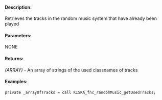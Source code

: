 #### Description:
Retrieves the tracks in the random music system that have already been played

#### Parameters:
NONE

#### Returns:
*(ARRAY)* - An array of strings of the used classnames of tracks

#### Examples:
```sqf
private _arrayOfTracks = call KISKA_fnc_randomMusic_getUsedTracks;
```

